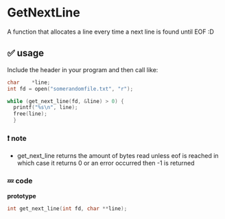 # GetNextLine
A function that allocates a line every time a next line is found until EOF :D

## ✅ usage
Include the header in your program
and then call like:
```c
char	*line;
int	fd = open("somerandomfile.txt", "r");

while (get_next_line(fd, &line) > 0) {
  printf("%s\n", line);
  free(line);
  }
```

### ❗ note
- get_next_line returns the amount of bytes read unless eof is reached in which case it returns 0 or an error occurred then -1 is returned

### 💤 code
**prototype**
```c
int get_next_line(int fd, char **line);
```
